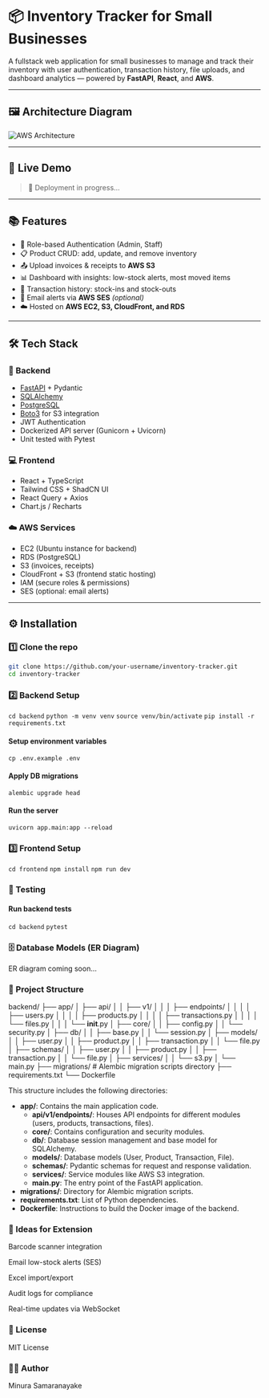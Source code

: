 # 📦 Inventory Tracker for Small Businesses

A fullstack web application for small businesses to manage and track their inventory with user authentication, transaction history, file uploads, and dashboard analytics — powered by **FastAPI**, **React**, and **AWS**.

---

## 🖼️ Architecture Diagram

![AWS Architecture](./A_diagram_of_an_Inventory_Tracker_application_arch.png)

---

## 🚀 Live Demo

> 🚧 Deployment in progress...

---

## 📚 Features

- 👥 Role-based Authentication (Admin, Staff)
- 📋 Product CRUD: add, update, and remove inventory
- 📤 Upload invoices & receipts to **AWS S3**
- 📊 Dashboard with insights: low-stock alerts, most moved items
- 🧾 Transaction history: stock-ins and stock-outs
- 📧 Email alerts via **AWS SES** *(optional)*
- ☁️ Hosted on **AWS EC2, S3, CloudFront, and RDS**

---

## 🛠️ Tech Stack

### 🔧 Backend
- [FastAPI](https://fastapi.tiangolo.com/) + Pydantic
- [SQLAlchemy](https://www.sqlalchemy.org/)
- [PostgreSQL](https://aws.amazon.com/rds/)
- [Boto3](https://boto3.amazonaws.com/v1/documentation/api/latest/index.html) for S3 integration
- JWT Authentication
- Dockerized API server (Gunicorn + Uvicorn)
- Unit tested with Pytest

### 💻 Frontend
- React + TypeScript
- Tailwind CSS + ShadCN UI
- React Query + Axios
- Chart.js / Recharts

### ☁️ AWS Services
- EC2 (Ubuntu instance for backend)
- RDS (PostgreSQL)
- S3 (invoices, receipts)
- CloudFront + S3 (frontend static hosting)
- IAM (secure roles & permissions)
- SES (optional: email alerts)

---

## ⚙️ Installation

### 1️⃣ Clone the repo
```bash
git clone https://github.com/your-username/inventory-tracker.git
cd inventory-tracker
```

### 2️⃣ Backend Setup


`cd backend`
`python -m venv venv`
`source venv/bin/activate`
`pip install -r requirements.txt`

#### Setup environment variables
`cp .env.example .env`

#### Apply DB migrations
`alembic upgrade head`

#### Run the server
`uvicorn app.main:app --reload`


### 3️⃣ Frontend Setup

`cd frontend`
`npm install`
`npm run dev`

### 🧪 Testing

#### Run backend tests
`cd backend`
`pytest`


### 🗄️ Database Models (ER Diagram)
ER diagram coming soon...


### 📂 Project Structure

backend/
├── app/
│   ├── api/
│   │   ├── v1/
│   │   │   ├── endpoints/
│   │   │   │   ├── users.py
│   │   │   │   ├── products.py
│   │   │   │   ├── transactions.py
│   │   │   │   └── files.py
│   │   │   └── __init__.py
│   ├── core/
│   │   ├── config.py
│   │   └── security.py
│   ├── db/
│   │   ├── base.py
│   │   └── session.py
│   ├── models/
│   │   ├── user.py
│   │   ├── product.py
│   │   ├── transaction.py
│   │   └── file.py
│   ├── schemas/
│   │   ├── user.py
│   │   ├── product.py
│   │   ├── transaction.py
│   │   └── file.py
│   ├── services/
│   │   └── s3.py
│   └── main.py
├── migrations/            # Alembic migration scripts directory
├── requirements.txt
└── Dockerfile

This structure includes the following directories:

- **app/**: Contains the main application code.
  - **api/v1/endpoints/**: Houses API endpoints for different modules (users, products, transactions, files).
  - **core/**: Contains configuration and security modules.
  - **db/**: Database session management and base model for SQLAlchemy.
  - **models/**: Database models (User, Product, Transaction, File).
  - **schemas/**: Pydantic schemas for request and response validation.
  - **services/**: Service modules like AWS S3 integration.
  - **main.py**: The entry point of the FastAPI application.
- **migrations/**: Directory for Alembic migration scripts.
- **requirements.txt**: List of Python dependencies.
- **Dockerfile**: Instructions to build the Docker image of the backend.




### 🧠 Ideas for Extension
Barcode scanner integration

Email low-stock alerts (SES)

Excel import/export

Audit logs for compliance

Real-time updates via WebSocket

### 📄 License
MIT License

### 🙋‍♂️ Author
Minura Samaranayake

